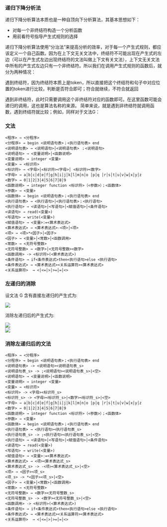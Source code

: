 ### 递归下降分析法
递归下降分析算法本质也是一种自顶向下分析算法，其基本思想如下：

- 对每一个非终结符构造一个分析函数
- 用前看符号指导产生式规则的选择

递归下降分析算法使用“分治法”来提高分析的效率，对于每一个产生式规则，都应该定义一个自己函数。因为在上下文无关文法中，终结符不可能出现在产生式的左边（可以在产生式左边出现终结符的文法叫做上下文有关文法），上下文无关文法中所有的产生式左边只有一个非终结符。所以我们在调用产生式规则的函数后，就分为两种情况：

遇到终结符，因为终结符本质上是token，所以直接把这个终结符和句子中对应位置的token进行比较，判断是否符合即可；符合就继续，不符合就返回

遇到非终结符，此时只需要调用这个非终结符对应的函数即可。在这里函数可能会递归的调用，这也是算法名称的来源。
简单来说，就是遇到非终结符就调用函数，遇到终结符就比较；例如，同样对于文法G：

### 文法
```
<程序> → <分程序>
<分程序> → begin <说明语句表>；<执行语句表> end
<说明语句表> → <说明语句>│<说明语句表> ；<说明语句>
<说明语句> → <变量说明>│<函数说明>
<变量说明> → integer <变量>
<变量> → <标识符>
<标识符> → <字母>│<标识符><字母>│ <标识符><数字>
<字母> → a│b│c│d│e│f│g│h│i│j│k│l│m│n│o │p│q │r│s│t│u│v│w│x│y│z
<数字> → 0│1│2│3│4│5│6│7│8│9
<函数说明> → integer function <标识符>（<参数>）；<函数体>
<参数> → <变量>
<函数体> → begin <说明语句表>；<执行语句表> end
<执行语句表> → <执行语句>│<执行语句表>；<执行语句>
<执行语句> → <读语句>│<写语句>│<赋值语句>│<条件语句>
<读语句> → read(<变量>)
<写语句> → write(<变量>)
<赋值语句> → <变量>:=<算术表达式>
<算术表达式> → <算术表达式>-<项>│<项>
<项> → <项>*<因子>│<因子>
<因子> → <变量>│<常数>│<函数调用>
<常数> → <无符号整数>
<无符号整数> → <数字>│<无符号整数><数字>
<函数调用> -> <标识符>(<算术表达式>)
<条件语句> → if<条件表达式>then<执行语句>else <执行语句>
<条件表达式> → <算术表达式><关系运算符><算术表达式>
<关系运算符>  → <│<=│>│>=│=│<>
```
### 左递归的消除
设文法 G 含有直接左递归的产生式为:

<img src='https://latex.codecogs.com/svg.latex?A%20\rightarrow%20A\alpha_1|A\alpha_2|...|A\alpha_n|\beta' />

消除左递归后的产生式为:

<img src='https://latex.codecogs.com/svg.latex?A%20\rightarrow%20\beta%20A^%27' />
<br/>
<img src='https://latex.codecogs.com/svg.latex?A%20^{%27}%20\rightarrow%20\alpha_1A^{%27}|\alpha_2A^{%27}|...|\alpha_nA^{%27}|%20\varepsilon' />


### 消除左递归后的文法
```
<程序> → <分程序>
<分程序> → begin <说明语句表>；<执行语句表> end
<说明语句表> -> <说明语句><说明语句表_s>
<说明语句表_s> -> ;<说明语句><说明语句表_s>|<空>
<说明语句> → <变量说明>│<函数说明>
<变量说明> → integer <变量>
<变量> → <标识符>
<标识符> -> <字母><标识符_s>
<标识符_s> -> <字母><标识符_s>|<数字><标识符_s>|<空>
<字母> → a│b│c│d│e│f│g│h│i│j│k│l│m│n│o │p│q │r│s│t│u│v│w│x│y│z
<数字> → 0│1│2│3│4│5│6│7│8│9
<函数说明> → integer function <标识符>（<参数>）；<函数体>
<参数> → <变量>
<函数体> → begin <说明语句表>；<执行语句表> end
<执行语句表> → <执行语句><执行语句表_s>
<执行语句表_s> -> ;<执行语句><执行语句表_s>|<空>
<执行语句> → <读语句>│<写语句>│<赋值语句>│<条件语句>
<读语句> → read(<变量>)
<写语句> → write(<变量>)
<赋值语句> → <变量>:=<算术表达式>
<算术表达式> → <项><算术表达式_s>
<算术表达式_s> -> -<项><算术表达式_s>|<空>
<项> → <因子><项_s>
<项_s> -> *<因子><项_s>|<空>
<因子> → <变量>│<常数>│<函数调用>
<常数> → <无符号整数>
<无符号整数> → <数字><无符号整数_s>
<无符号整数_s> -> <数字><无符号整数_s>|<空>
<函数调用> -> <标识符>(<算术表达式>)
<条件语句> → if<条件表达式>then<执行语句>else <执行语句>
<条件表达式> → <算术表达式><关系运算符><算术表达式>
<关系运算符>  → <│<=│>│>=│=│<>
```
